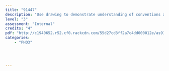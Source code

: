 ```yaml
---
title: "91447"
description: "Use drawing to demonstrate understanding of conventions appropriate to photography"
level: "3"
assessment: "Internal"
credits: "4"
pdf: "http://c1940652.r52.cf0.rackcdn.com/55d27cd3ff2a7c4dd000012e/as91447.pdf"
categories:
    - "PHO3"
    
    
    
    
---
```


